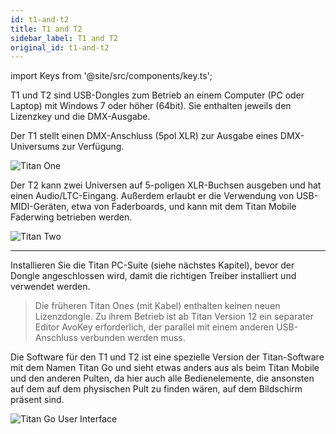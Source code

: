 ```yaml
---
id: t1-and-t2
title: T1 and T2
sidebar_label: T1 and T2
original_id: t1-and-t2
---
```


import Keys from '@site/src/components/key.ts';

T1 und T2 sind USB-Dongles zum Betrieb an einem Computer (PC oder
Laptop) mit Windows 7 oder höher (64bit). Sie enthalten jeweils den
Lizenzkey und die DMX-Ausgabe.

Der T1 stellt einen DMX-Anschluss (5pol XLR) zur Ausgabe eines
DMX-Universums zur Verfügung.

![Titan One](/docs/images/T1.png)

Der T2 kann zwei Universen auf 5-poligen XLR-Buchsen ausgeben und hat
einen Audio/LTC-Eingang. Außerdem erlaubt er die Verwendung von
USB-MIDI-Geräten, etwa von Faderboards, und kann mit dem Titan Mobile
Faderwing betrieben werden.

![Titan Two](/docs/images/T2.png)


[](https://youtu.be/wO94RvG6agI "T2 USB Interface")

---

Installieren Sie die Titan PC-Suite (siehe nächstes Kapitel), bevor der
Dongle angeschlossen wird, damit die richtigen Treiber installiert und
verwendet werden.

> Die früheren Titan Ones (mit Kabel) enthalten keinen neuen Lizenzdongle. Zu ihrem Betrieb ist ab Titan Version 12 ein separater Editor AvoKey erforderlich, der parallel mit einem anderen USB-Anschluss verbunden werden muss.

Die Software für den T1 und T2 ist eine spezielle Version der
Titan-Software mit dem Namen Titan Go und sieht etwas anders aus als
beim Titan Mobile und den anderen Pulten, da hier auch alle
Bedienelemente, die ansonsten auf dem auf dem physischen Pult zu finden
wären, auf dem Bildschirm präsent sind.

![Titan Go User Interface](/docs/images/Titan-Go-User-Interface.png)

